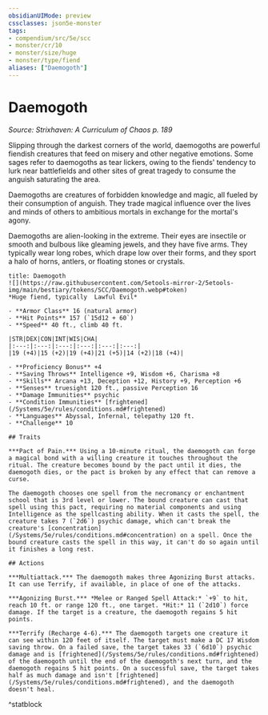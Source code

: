 ```yaml
---
obsidianUIMode: preview
cssclasses: json5e-monster
tags:
- compendium/src/5e/scc
- monster/cr/10
- monster/size/huge
- monster/type/fiend
aliases: ["Daemogoth"]
---
```

# Daemogoth
*Source: Strixhaven: A Curriculum of Chaos p. 189*  

Slipping through the darkest corners of the world, daemogoths are powerful fiendish creatures that feed on misery and other negative emotions. Some sages refer to daemogoths as tear lickers, owing to the fiends' tendency to lurk near battlefields and other sites of great tragedy to consume the anguish saturating the area.

Daemogoths are creatures of forbidden knowledge and magic, all fueled by their consumption of anguish. They trade magical influence over the lives and minds of others to ambitious mortals in exchange for the mortal's agony.

Daemogoths are alien-looking in the extreme. Their eyes are insectile or smooth and bulbous like gleaming jewels, and they have five arms. They typically wear long robes, which drape low over their forms, and they sport a halo of horns, antlers, or floating stones or crystals.

```ad-statblock
title: Daemogoth
![](https://raw.githubusercontent.com/5etools-mirror-2/5etools-img/main/bestiary/tokens/SCC/Daemogoth.webp#token)
*Huge fiend, typically  Lawful Evil*

- **Armor Class** 16 (natural armor)
- **Hit Points** 157 (`15d12 + 60`)
- **Speed** 40 ft., climb 40 ft.

|STR|DEX|CON|INT|WIS|CHA|
|:---:|:---:|:---:|:---:|:---:|:---:|
|19 (+4)|15 (+2)|19 (+4)|21 (+5)|14 (+2)|18 (+4)|

- **Proficiency Bonus** +4
- **Saving Throws** Intelligence +9, Wisdom +6, Charisma +8
- **Skills** Arcana +13, Deception +12, History +9, Perception +6
- **Senses** truesight 120 ft., passive Perception 16
- **Damage Immunities** psychic
- **Condition Immunities** [frightened](/Systems/5e/rules/conditions.md#frightened)
- **Languages** Abyssal, Infernal, telepathy 120 ft.
- **Challenge** 10

## Traits

***Pact of Pain.*** Using a 10-minute ritual, the daemogoth can forge a magical bond with a willing creature it touches throughout the ritual. The creature becomes bound by the pact until it dies, the daemogoth dies, or the pact is broken by any effect that can remove a curse.

The daemogoth chooses one spell from the necromancy or enchantment school that is 3rd level or lower. The bound creature can cast that spell using this pact, requiring no material components and using Intelligence as the spellcasting ability. When it casts the spell, the creature takes 7 (`2d6`) psychic damage, which can't break the creature's [concentration](/Systems/5e/rules/conditions.md#concentration) on a spell. Once the bound creature casts the spell in this way, it can't do so again until it finishes a long rest.

## Actions

***Multiattack.*** The daemogoth makes three Agonizing Burst attacks. It can use Terrify, if available, in place of one of the attacks.

***Agonizing Burst.*** *Melee or Ranged Spell Attack:* `+9` to hit, reach 10 ft. or range 120 ft., one target. *Hit:* 11 (`2d10`) force damage. If the target is a creature, the daemogoth regains 5 hit points.

***Terrify (Recharge 4-6).*** The daemogoth targets one creature it can see within 120 feet of itself. The target must make a DC 17 Wisdom saving throw. On a failed save, the target takes 33 (`6d10`) psychic damage and is [frightened](/Systems/5e/rules/conditions.md#frightened) of the daemogoth until the end of the daemogoth's next turn, and the daemogoth regains 5 hit points. On a successful save, the target takes half as much damage and isn't [frightened](/Systems/5e/rules/conditions.md#frightened), and the daemogoth doesn't heal.
```
^statblock